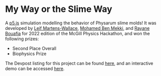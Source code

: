 # My Way or the Slime Way
A [p5.js](https://p5js.org/) simulation modelling the behavior of Physarum slime molds! It was developed by [Leif Martens-Wallace](https://github.com/leif-mw), [Mohamed Ben Mekki](https://github.com/mbm64), and [Rayane Bouafia](https://github.com/rayane-b) for 2022 edition of the McGill Physics Hackathon, and won the following prizes:
- Second Place Overall 
- Biophysics Prize

The Devpost listing for this project can be found [here](https://devpost.com/software/my-way-or-the-slime-way), and an interactive demo can be accessed [here](https://leif-mw.github.io/my-way-or-the-slime-way/).
